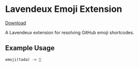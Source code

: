 # Lavendeux Emoji Extension

[Download](https://github.com/jf908/lavendeux-emoji/releases/latest/download/emoji.js)

A Lavendeux extension for resolving GitHub emoji shortcodes.

## Example Usage

```
emoji(tada) -> 🎉
```
